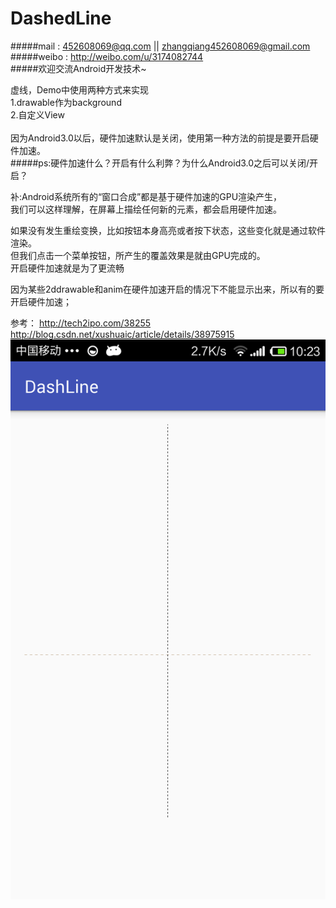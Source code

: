 # DashedLine
#####mail : 452608069@qq.com || zhangqiang452608069@gmail.com<br>
#####weibo : http://weibo.com/u/3174082744<br>
#####欢迎交流Android开发技术~<br>

虚线，Demo中使用两种方式来实现<br>
1.drawable作为background<br>
2.自定义View<br>
<br>
因为Android3.0以后，硬件加速默认是关闭，使用第一种方法的前提是要开启硬件加速。<br>
#####ps:硬件加速什么？开启有什么利弊？为什么Android3.0之后可以关闭/开启？<br>

补:Android系统所有的“窗口合成”都是基于硬件加速的GPU渲染产生，<br>
我们可以这样理解，在屏幕上描绘任何新的元素，都会启用硬件加速。<br>

如果没有发生重绘变换，比如按钮本身高亮或者按下状态，这些变化就是通过软件渲染。<br>
但我们点击一个菜单按钮，所产生的覆盖效果是就由GPU完成的。<br>
开启硬件加速就是为了更流畅<br>

因为某些2ddrawable和anim在硬件加速开启的情况下不能显示出来，所以有的要开启硬件加速；<br>

参考：    http://tech2ipo.com/38255<br>
     http://blog.csdn.net/xushuaic/article/details/38975915<br>
![image](https://raw.githubusercontent.com/ZQiang94/DashedLine/master/demo.png)
